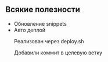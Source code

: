 <h2>Всякие полезности</h2>

<ul>
    <li>Обновление snippets</li>
    <li>Авто деплой</li>
    <p>Реализован через deploy.sh</p>
    <p>Добавили коммит в целевую ветку</p>
</ul>